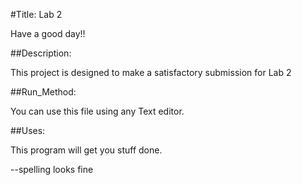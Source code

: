 #Title: Lab 2

Have a good day!!

##Description: 

This project is designed to make a satisfactory submission for Lab 2 

##Run_Method: 

You can use this file using any Text editor. 

##Uses: 

This program will get you stuff done. 

--spelling looks fine
